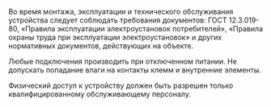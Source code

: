 Во время монтажа, эксплуатации и технического обслуживания устройства следует соблюдать требования документов: ГОСТ 12.3.019-80, «Правила эксплуатации электроустановок потребителей», «Правила охраны труда при эксплуатации электроустановок» и других нормативных документов, действующих на объекте.

Любые подключения производить при отключенном питании. Не допускать попадание влаги на контакты клемм и внутренние элементы.

Физический доступ к устройству должен быть разрешен только квалифицированному обслуживающему персоналу.
